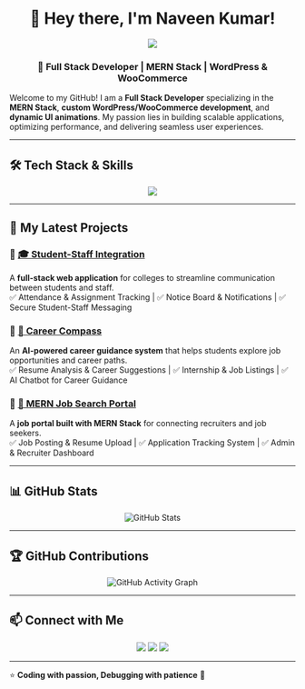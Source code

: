 <h1 align="center">
 👋 Hey there, I'm Naveen Kumar!  
</h1>

<p align="center">
  <img src="https://i.ibb.co/fs9N9HR/360-F-224600069-W7lx-O3j-E7-CZ5s3izuh-Io-K5u-Sr-DUz9x6-W.jpg">
</p>

<h3 align="center">
 🚀 Full Stack Developer | MERN Stack | WordPress & WooCommerce   
</h3>

Welcome to my GitHub! I am a **Full Stack Developer** specializing in the **MERN Stack**, **custom WordPress/WooCommerce development**, and **dynamic UI animations**. My passion lies in building scalable applications, optimizing performance, and delivering seamless user experiences.  

---

## 🛠️ Tech Stack & Skills  

<div align="center">
  <img src="https://skillicons.dev/icons?i=react,nodejs,mongodb,php,mysql,wordpress,woocommerce,js,html,css,tailwind,docker,git" />
</div>

---

## 🌟 My Latest Projects  

### 🔹 [🎓 Student-Staff Integration](https://github.com/Naveen-kumar-1/Student-Staff-Integration)  
A **full-stack web application** for colleges to streamline communication between students and staff.  
✅ Attendance & Assignment Tracking | ✅ Notice Board & Notifications | ✅ Secure Student-Staff Messaging  

### 🔹 [🧭 Career Compass](https://github.com/Naveen-kumar-1/career-compass-frontend)  
An **AI-powered career guidance system** that helps students explore job opportunities and career paths.  
✅ Resume Analysis & Career Suggestions | ✅ Internship & Job Listings | ✅ AI Chatbot for Career Guidance  

### 🔹 [💼 MERN Job Search Portal](https://github.com/your-repo)  
A **job portal built with MERN Stack** for connecting recruiters and job seekers.  
✅ Job Posting & Resume Upload | ✅ Application Tracking System | ✅ Admin & Recruiter Dashboard  

---
## 📊 GitHub Stats  

<p align="center">
  <img src="https://github-readme-stats.vercel.app/api?username=Naveen-kumar-1&show_icons=true&theme=github_dark&bg_color=0D1117&title_color=00A86B&text_color=FFFFFF&icon_color=FFD700" alt="GitHub Stats" />
</p>




---

## 🏆 GitHub Contributions  

<p align="center">
  <img src="https://github-readme-activity-graph.vercel.app/graph?username=Naveen-kumar-1&theme=github-dark&bg_color=ffffff&color=2E8B57&line=008080&point=000000" alt="GitHub Activity Graph" />
</p>




---

## 📫 Connect with Me  

<p align="center">
  <a href="https://www.linkedin.com/in/naveen-kumar-5163a22b2/"><img src="https://img.shields.io/badge/LinkedIn-Connect-blue?style=for-the-badge&logo=linkedin" /></a>
  <a href="https://your-portfolio.com"><img src="https://img.shields.io/badge/Portfolio-Visit-blueviolet?style=for-the-badge" /></a>
  <a href="https://github.com/Naveen-kumar-1"><img src="https://img.shields.io/badge/GitHub-Follow-black?style=for-the-badge&logo=github" /></a>
</p>

---

⭐ **Coding with passion, Debugging with patience** 🚀  
